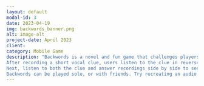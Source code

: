 ```yaml
---
layout: default
modal-id: 3
date: 2023-04-19
img: backwords_banner.png
alt: image-alt
project-date: April 2023
client:
category: Mobile Game
description: "Backwords is a novel and fun game that challenges players to speak backwards.<br><br>
After recording a short vocal clue, users listen to the clue in reverse and try to mimic the sound.
Next, listen to both the clue and answer recordings side by side to see how close you got!
Backwords can be played solo, or with friends. Try recreating an audio clue recorded by someone else!"
---
```

